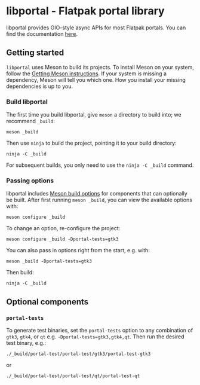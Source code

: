 libportal - Flatpak portal library
==================================

libportal provides GIO-style async APIs for most Flatpak portals. You can find
the documentation [here](https://flatpak.github.io/libportal/).

## Getting started

`libportal` uses Meson to build its projects. To install Meson on your system,
follow the [Getting Meson instructions][1]. If your system is missing a
dependency, Meson will tell you which one. How you install your missing
dependencies is up to you.

### Build libportal

The first time you build libportal, give `meson` a directory to build into; we
recommend `_build`:

```
meson _build
```

Then use `ninja` to build the project, pointing it to your build directory:

```
ninja -C _build
```

For subsequent builds, you only need to use the `ninja -C _build` command.

### Passing options

libportal includes [Meson build options][2] for components that can optionally
be built. After first running `meson _build`, you can view the available options
with:

```
meson configure _build
```

To change an option, re-configure the project:

```
meson configure _build -Dportal-tests=gtk3
```

You can also pass in options right from the start, e.g. with:

```
meson _build -Dportal-tests=gtk3
```

Then build:

```
ninja -C _build
```

## Optional components

### `portal-tests`

To generate test binaries, set the `portal-tests` option to any combination of
`gtk3`, `gtk4`, or `qt` e.g. `-Dportal-tests=gtk3,gtk4,qt`. Then run the desired 
test binary, e.g.:

```
./_build/portal-test/portal-test/gtk3/portal-test-gtk3
```

or

```
./_build/portal-test/portal-test/qt/portal-test-qt
```

[1]: https://mesonbuild.com/Getting-meson.html
[2]: https://mesonbuild.com/Build-options.html#build-options
